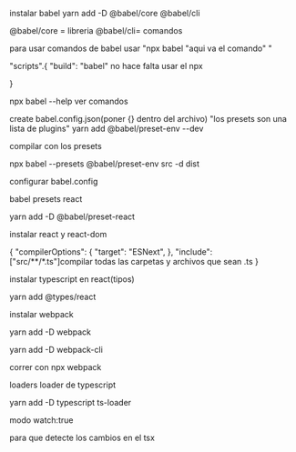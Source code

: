 instalar babel
yarn add -D @babel/core @babel/cli

@babel/core = libreria
@babel/cli= comandos

para usar comandos de babel
usar "npx babel "aqui va el comando" "

"scripts".{
"build": "babel"  no hace falta usar el npx

}


npx babel --help ver comandos

create babel.config.json(poner {} dentro del archivo)
"los presets son una lista de plugins"
yarn add @babel/preset-env --dev

compilar con los presets

npx babel --presets @babel/preset-env src -d dist

configurar babel.config


babel presets react

yarn add -D @babel/preset-react

instalar react y react-dom


{
    "compilerOptions": {
        "target": "ESNext",
    },
    "include": ["src/**/*.ts"]compilar todas las carpetas y archivos que sean .ts
}

instalar typescript en react(tipos)

yarn add @types/react


instalar webpack

yarn add -D webpack

yarn add -D webpack-cli

correr con 
npx webpack

loaders
loader de typescript


yarn add -D typescript ts-loader

modo 
watch:true

para que detecte los cambios en el tsx